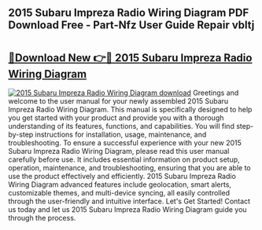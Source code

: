 ## 2015 Subaru Impreza Radio Wiring Diagram PDF Download Free - Part-Nfz User Guide Repair vbltj

# <h2><a href="http://dfo19k.blite.top/?on=2015+Subaru+Impreza+Radio+Wiring+Diagram">🔗Download New 👉🔴 2015 Subaru Impreza Radio Wiring Diagram</a></h2>

[![2015 Subaru Impreza Radio Wiring Diagram download](https://i.imgur.com/lujVjoI.png)](http://dfo19k.blite.top/?on=2015+Subaru+Impreza+Radio+Wiring+Diagram)
Greetings and welcome to the user manual for your newly assembled 2015 Subaru Impreza Radio Wiring Diagram. This manual is specifically designed to help you get started with your product and provide you with a thorough understanding of its features, functions, and capabilities. You will find step-by-step instructions for installation, usage, maintenance, and troubleshooting. To ensure a successful experience with your new 2015 Subaru Impreza Radio Wiring Diagram, please read this user manual carefully before use. It includes essential information on product setup, operation, maintenance, and troubleshooting, ensuring that you are able to use the product effectively and efficiently. 2015 Subaru Impreza Radio Wiring Diagram advanced features include geolocation, smart alerts, customizable themes, and multi-device syncing, all easily controlled through the user-friendly and intuitive interface. Let's Get Started! Contact us today and let us 2015 Subaru Impreza Radio Wiring Diagram guide you through the process.
